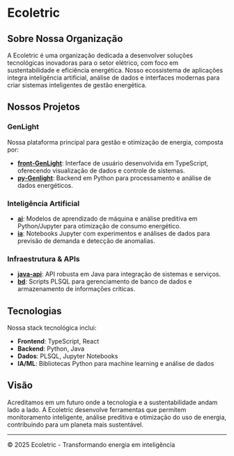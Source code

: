 # Ecoletric

## Sobre Nossa Organização

A Ecoletric é uma organização dedicada a desenvolver soluções tecnológicas inovadoras para o setor elétrico, com foco em sustentabilidade e eficiência energética. Nosso ecossistema de aplicações integra inteligência artificial, análise de dados e interfaces modernas para criar sistemas inteligentes de gestão energética.

## Nossos Projetos

### GenLight
Nossa plataforma principal para gestão e otimização de energia, composta por:

- [**front-GenLight**](https://github.com/ecoletric/front-GenLight): Interface de usuário desenvolvida em TypeScript, oferecendo visualização de dados e controle de sistemas.
- [**py-Genlight**](https://github.com/ecoletric/py-Genlight): Backend em Python para processamento e análise de dados energéticos.

### Inteligência Artificial

- [**ai**](https://github.com/ecoletric/ai): Modelos de aprendizado de máquina e análise preditiva em Python/Jupyter para otimização de consumo energético.
- [**ia**](https://github.com/ecoletric/ia): Notebooks Jupyter com experimentos e análises de dados para previsão de demanda e detecção de anomalias.

### Infraestrutura & APIs

- [**java-api**](https://github.com/ecoletric/java-api): API robusta em Java para integração de sistemas e serviços.
- [**bd**](https://github.com/ecoletric/bd): Scripts PLSQL para gerenciamento de banco de dados e armazenamento de informações críticas.

## Tecnologias

Nossa stack tecnológica inclui:

- **Frontend**: TypeScript, React
- **Backend**: Python, Java
- **Dados**: PLSQL, Jupyter Notebooks
- **IA/ML**: Bibliotecas Python para machine learning e análise de dados

## Visão

Acreditamos em um futuro onde a tecnologia e a sustentabilidade andam lado a lado. A Ecoletric desenvolve ferramentas que permitem monitoramento inteligente, análise preditiva e otimização do uso de energia, contribuindo para um planeta mais sustentável.

---

© 2025 Ecoletric - Transformando energia em inteligência
